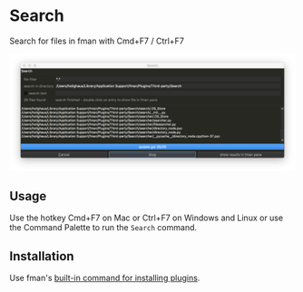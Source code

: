 # Search
Search for files in fman with Cmd+F7 / Ctrl+F7

![Screenshot](search1.png?raw=true "Screenshot")

## Usage
Use the hotkey Cmd+F7 on Mac or Ctrl+F7 on Windows and Linux 
or use the Command Palette to run the `Search` command.

## Installation
Use fman's
[built-in command for installing plugins](https://fman.io/docs/installing-plugins).
 
